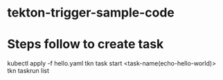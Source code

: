 # tekton-trigger-sample-code
# Steps follow to create task
kubectl apply -f hello.yaml
tkn task start <task-name(echo-hello-world)>
tkn taskrun list
######
